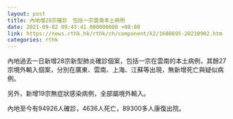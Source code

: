 ```yaml
---
layout: post
title: 內地增28宗確診　包括一宗雲南本土病例
date: 2021-09-02 09:43:41.000000000 +08:00
link: https://news.rthk.hk/rthk/ch/component/k2/1608695-20210902.htm
categories: rthk
---
```


內地過去一日新增28宗新型肺炎確診個案，包括一宗在雲南的本土病例，其餘27宗境外輸入個案，分別在廣東、雲南、上海、江蘇等出現，無新增死亡與疑似病例。

另外，新增19宗無症狀感染病例，全部屬境外輸入。

內地至今有94926人確診，4636人死亡，89300多人康復出院。
